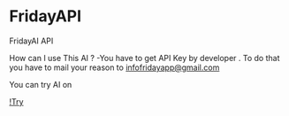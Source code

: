 # FridayAPI
FridayAI API 

How can I use This AI ?
-You have to get API Key by developer . To do that you have to mail your reason to infofridayapp@gmail.com

You can try AI on 

[!Try](https://console.dialogflow.com/api-client/demo/embedded/fridayai "Try")
